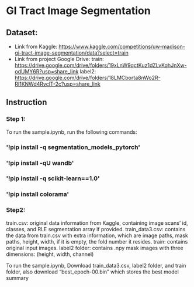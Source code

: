 ﻿# GI Tract Image Segmentation


## Dataset: 
* Link from Kaggle: https://www.kaggle.com/competitions/uw-madison-gi-tract-image-segmentation/data?select=train
* Link from project Google Drive:
train:
https://drive.google.com/drive/folders/19xLnW9qctKuz1dZLvKqhJnXw-odUMY6R?usp=share_link
label2:
https://drive.google.com/drive/folders/18LMCborta8nWo2R-Rl1KNWd4RvclT-2c?usp=share_link

## Instruction
### Step 1:
To run the sample.ipynb, run the following commands:

### '!pip install -q segmentation_models_pytorch'
### '!pip install -qU wandb'
### '!pip install -q scikit-learn==1.0'
### '!pip install colorama'


### Step2:
train.csv: original data information from Kaggle, containing image scans’ id, classes, and RLE segmentation array if provided.
train_data3.csv: contains the data from train.csv with extra information, which are image paths, mask paths, height, width, if it is empty, the fold number it resides.
train: contains original input images.
label2 folder: contains .npy mask images with three dimensions: (height, width, channel)


To run the sample.ipynb,
Download train_data3.csv, label2 folder, and train folder, also download “best_epoch-00.bin” which stores the best model summary
